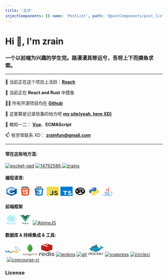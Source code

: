 ```yaml
---
title: '主页'
injectComponents: [{ name: 'PostList', path: '@postComponents/post_list.vue' }]
---
```


# Hi 👋, I'm zrain

### 一个以前端为兴趣的学生党。路漫漫其修远兮，吾将上下而~~摸鱼~~求索。

---

🔭 当前正在这个项目上活跃：[**Roach**](https://github.com/nonesrc/roach)

🌱 当前正在 **React and Rust** 中摸鱼

👨‍💻 所有开源项目均在 [**Github**](https://github.com/zRains)

📝 这里算是记录琐事的地方吧 [**my site(yeah, here XD)**](https:zrain.fun)

💬 略知一二： [**Vue**](https://vuejs.org/)、**ECMAScript**

📫 有空常联系 XD： **zrainfun@gmail.com**

---

#### 常在这些地方混:

<p align="left">
<a href="https://codepen.io/pocket-gad" target="blank">
<img align="center" src="https://raw.githubusercontent.com/rahuldkjain/github-profile-readme-generator/master/src/images/icons/Social/codepen.svg" alt="pocket-gad" height="30" width="50" /></a>
<a href="https://stackoverflow.com/users/14792586" target="blank"><img align="center" src="https://raw.githubusercontent.com/rahuldkjain/github-profile-readme-generator/master/src/images/icons/Social/stack-overflow.svg" alt="14792586" height="30" width="50" />
</a>
<a href="https://leetcode-cn.com/u/zrains/" target="blank"><img align="center" src="https://raw.githubusercontent.com/rahuldkjain/github-profile-readme-generator/master/src/images/icons/Social/leet-code.svg" alt="zrains" height="30" width="50" /></a>
</p>

#### 编程语言:

<a href="https://www.cprogramming.com/" target="_blank" rel="noreferrer"><img src="https://raw.githubusercontent.com/devicons/devicon/master/icons/c/c-original.svg" alt="c" width="40" height="30" /></a>
<a href="https://www.w3.org/html/" target="_blank" rel="noreferrer"><img src="https://raw.githubusercontent.com/devicons/devicon/master/icons/html5/html5-original-wordmark.svg" alt="html5" width="40" height="30" /></a>
<a href="https://www.w3schools.com/css/" target="_blank" rel="noreferrer"><img src="https://raw.githubusercontent.com/devicons/devicon/master/icons/css3/css3-original-wordmark.svg" alt="css3" width="40" height="30" /></a>
<a href="https://developer.mozilla.org/en-US/docs/Web/JavaScript" target="_blank" rel="noreferrer"><img src="https://raw.githubusercontent.com/devicons/devicon/master/icons/javascript/javascript-original.svg" alt="javascript" width="40" height="30" /></a>
<a href="https://www.typescriptlang.org/" target="_blank" rel="noreferrer"><img src="https://raw.githubusercontent.com/devicons/devicon/master/icons/typescript/typescript-original.svg" alt="typescript" width="40" height="30" /></a>
<a href="https://www.rust-lang.org" target="_blank" rel="noreferrer"><img src="https://raw.githubusercontent.com/devicons/devicon/master/icons/rust/rust-plain.svg" alt="rust" width="40" height="30" /></a>
<a href="https://www.python.org" target="_blank" rel="noreferrer"><img src="https://raw.githubusercontent.com/devicons/devicon/master/icons/python/python-original.svg" alt="python" width="40" height="30"/></a>
<a href="https://www.java.com" target="_blank" rel="noreferrer"><img src="https://raw.githubusercontent.com/devicons/devicon/master/icons/java/java-original.svg" alt="java" width="40" height="30"/></a>

#### 前端框架

<a href="https://reactjs.org/" target="_blank" rel="noreferrer"><img src="https://raw.githubusercontent.com/devicons/devicon/master/icons/react/react-original-wordmark.svg" alt="react" width="40" height="30"/></a>
<a href="https://vuejs.org/" target="_blank" rel="noreferrer"><img src="https://raw.githubusercontent.com/devicons/devicon/master/icons/vuejs/vuejs-original-wordmark.svg" alt="vuejs" width="40" height="30"/></a>
<a href="https://alpinejs.dev/" target="_blank" rel="noreferrer"><img src="https://alpinejs.dev/alpine_long.svg" alt="AlpineJS" width="120" height="30"/></a>

#### 数据库 & 持续集成 & 工具:

<a href="https://www.mysql.com/" target="_blank" rel="noreferrer"><img src="https://raw.githubusercontent.com/devicons/devicon/master/icons/mysql/mysql-original-wordmark.svg" alt="mysql" width="50" height="40" /></a>
<a href="https://www.mongodb.com/" target="_blank" rel="noreferrer"><img src="https://raw.githubusercontent.com/devicons/devicon/master/icons/mongodb/mongodb-original-wordmark.svg" alt="mongodb" width="50" height="40" /></a>
<a href="https://redis.io" target="_blank" rel="noreferrer"><img src="https://raw.githubusercontent.com/devicons/devicon/master/icons/redis/redis-original-wordmark.svg" alt="redis" width="50" height="40" /></a>
<a href="https://www.jenkins.io" target="_blank" rel="noreferrer"><img src="https://www.vectorlogo.zone/logos/jenkins/jenkins-icon.svg" alt="jenkins" width="50" height="40" /></a>
<a href="https://git-scm.com/" target="_blank" rel="noreferrer"><img src="https://www.vectorlogo.zone/logos/git-scm/git-scm-icon.svg" alt="git" width="50" height="40" /></a>
<a href="https://www.docker.com/" target="_blank" rel="noreferrer"><img src="https://raw.githubusercontent.com/devicons/devicon/master/icons/docker/docker-original-wordmark.svg" alt="docker" width="50" height="40"/></a>
<a href="https://vuepress.vuejs.org/" target="_blank" rel="noreferrer"><img src="https://raw.githubusercontent.com/AliasIO/wappalyzer/master/src/drivers/webextension/images/icons/VuePress.svg" alt="vuepress" width="50" height="40"/></a>
<a href="https://circleci.com" target="_blank" rel="noreferrer"><img src="https://www.vectorlogo.zone/logos/circleci/circleci-icon.svg" alt="circleci" width="35" height="35" /></a>
<a href="https://concourse-ci.org" target="_blank" rel="noreferrer" style="margin-left: 5px"><img src="https://concourse-ci.org/favicon.ico" alt="concourse-ci" width="35" height="35" /></a>

### License